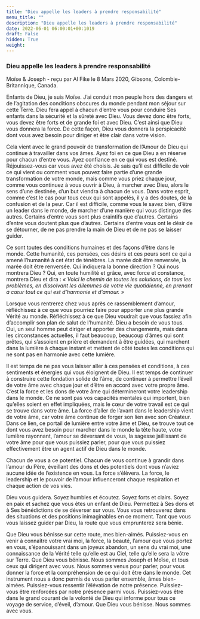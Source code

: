```yaml
---
title: "Dieu appelle les leaders à prendre responsabilité"
menu_title: ""
description: "Dieu appelle les leaders à prendre responsabilité"
date: 2022-06-01 06:00:01+00:1019
draft: False
hidden: True
weight:
---
```

### Dieu appelle les leaders à prendre responsabilité

Moïse & Joseph - reçu par Al Fike le 8 Mars 2020, Gibsons, Colombie-Britannique, Canada.

Enfants de Dieu, je suis Moïse. J’ai conduit mon peuple hors des dangers et de l’agitation des conditions obscures du monde pendant mon séjour sur cette Terre. Dieu fera appel à chacun d’entre vous pour conduire Ses enfants dans la sécurité et la sûreté avec Dieu. Vous devez donc être forts, vous devez être forts et de grande foi et avec Dieu. C’est ainsi que Dieu vous donnera la force. De cette façon, Dieu vous donnera la perspicacité dont vous avez besoin pour diriger et être clair dans votre vision.

Cela vient avec le grand pouvoir de transformation de l’Amour de Dieu qui continue à travailler dans vos âmes. Ayez foi en ce que Dieu a en réserve pour chacun d’entre vous. Ayez confiance en ce qui vous est destiné. Réjouissez-vous car vous avez été choisis. Je sais qu’il est difficile de voir ce qui vient ou comment vous pouvez faire partie d’une grande transformation de votre monde, mais comme vous priez chaque jour, comme vous continuez à vous ouvrir à Dieu, à marcher avec Dieu, alors le sens d’une destinée, d’un but viendra à chacun de vous. Dans votre esprit, comme c’est le cas pour tous ceux qui sont appelés, il y a des doutes, de la confusion et de la peur. Car il est difficile, comme vous le savez bien, d’être un leader dans le monde, de marcher d’une manière qui vous distingue des autres. Certains d’entre vous sont plus craintifs que d’autres. Certains d’entre vous doutent plus que d’autres. Certains d’entre vous ont le désir de se détourner, de ne pas prendre la main de Dieu et de ne pas se laisser guider.

Ce sont toutes des conditions humaines et des façons d’être dans le monde. Cette humanité, ces pensées, ces désirs et ces peurs sont ce qui a amené l’humanité à cet état de ténèbres. La marée doit être renversée, la marée doit être renversée. Qui indiquera la bonne direction ? Qui nous montrera Dieu ? Qui, en toute humilité et grâce, avec force et constance, montrera Dieu et dira : *« Voici le chemin de toutes les solutions, de tous les problèmes, en dissolvant les dilemmes de votre vie quotidienne, en prenant à cœur tout ce qui est d’harmonie et d’amour. »*

Lorsque vous rentrerez chez vous après ce rassemblement d’amour, réfléchissez à ce que vous pourriez faire pour apporter une plus grande Vérité au monde. Réfléchissez à ce que Dieu voudrait que vous fassiez afin d’accomplir son plan de salut de l’humanité. Dieu a besoin de vous tous. Oui, un seul homme peut diriger et apporter des changements, mais dans les circonstances actuelles, il faut beaucoup, beaucoup d’âmes qui sont prêtes, qui s’assoient en prière et demandent à être guidées, qui marchent dans la lumière à chaque instant et mettent de côté toutes les conditions qui ne sont pas en harmonie avec cette lumière.

Il est temps de ne pas vous laisser aller à ces pensées et conditions, à ces sentiments et énergies qui vous éloignent de Dieu. Il est temps de continuer à construire cette fondation solide de l’âme, de continuer à permettre l’éveil de votre âme avec chaque jour et d’être en accord avec votre propre âme. C’est la force et les dons de votre âme qui détermineront votre leadership dans le monde. Ce ne sont pas vos capacités mentales qui importent, bien qu’elles soient en effet impliquées, mais le cœur de votre travail est ce qui se trouve dans votre âme. La force d’aller de l’avant dans le leadership vient de votre âme, car votre âme continue de forger son lien avec son Créateur. Dans ce lien, ce portail de lumière entre votre âme et Dieu, se trouve tout ce dont vous avez besoin pour marcher dans le monde la tête haute, votre lumière rayonnant, l’amour se déversant de vous, la sagesse jaillissant de votre âme pour que vous puissiez parler, pour que vous puissiez effectivement être un agent actif de Dieu dans le monde.

Chacun de vous a ce potentiel. Chacun de vous continue à grandir dans l’amour du Père, éveillant des dons et des potentiels dont vous n’aviez aucune idée de l’existence en vous. La force s’élèvera. La force, le leadership et le pouvoir de l’amour influenceront chaque respiration et chaque action de vos vies.

Dieu vous guidera. Soyez humbles et écoutez. Soyez forts et clairs. Soyez en paix et sachez que vous êtes un enfant de Dieu. Permettez à Ses dons et à Ses bénédictions de se déverser sur vous. Vous vous retrouverez dans des situations et des positions inimaginables en ce moment. Tant que vous vous laissez guider par Dieu, la route que vous emprunterez sera bénie.

Que Dieu vous bénisse sur cette route, mes bien-aimés. Puissiez-vous en venir à connaître votre vrai moi, la force, la beauté, l’amour que vous portez en vous, s’épanouissant dans un joyeux abandon, un sens du vrai moi, une connaissance de la Vérité telle qu’elle est au Ciel, telle qu’elle sera la vôtre sur Terre. Que Dieu vous bénisse. Nous sommes Joseph et Moïse, et tous ceux qui dirigent avec vous. Nous sommes venus pour parler, pour vous donner la force et la compréhension de ce qui doit être dans le monde. Cet instrument nous a donc permis de vous parler ensemble, âmes bien-aimées. Puissiez-vous ressentir l’élévation de notre présence. Puissiez-vous être renforcées par notre présence parmi vous. Puissiez-vous être dans le grand courant de la volonté de Dieu qui informe pour tous ce voyage de service, d’éveil, d’amour. Que Dieu vous bénisse. Nous sommes avec vous.
